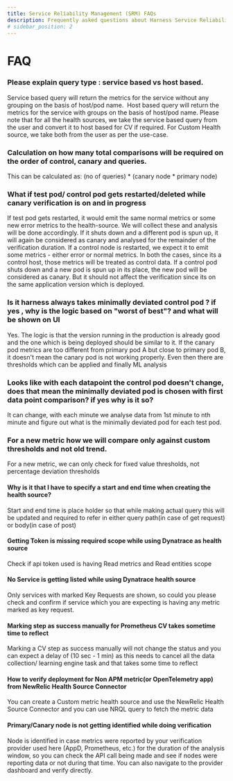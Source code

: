 ```yaml
---
title: Service Reliability Management (SRM) FAQs
description: Frequently asked questions about Harness Service Reliability Management (SRM).
# sidebar_position: 2
---
```

# FAQ

### Please explain query type : service based vs host based.

Service based query will return the metrics for the service without any grouping on the basis of host/pod name. 
Host based query will return the metrics for the service with groups on the basis of host/pod name. 
Please note that for all the health sources, we take the service based query from the user and convert it to host based for CV if required. 
For Custom Health source, we take both from the user as per the use-case.

### Calculation on how many total comparisons will be required on the order of control, canary and queries.

This can be calculated as: (no of queries) * (canary node * primary node)

### What if test pod/ control pod gets restarted/deleted while canary verification is on and in progress

If test pod gets restarted, it would emit the same normal metrics or some new error metrics to the health-source. We will collect these and analysis will be done accordingly. 
If it shuts down and a different pod is spun up, it will again be considered as canary and analysed for the remainder of the verification duration. 
If a control node is restarted, we expect it to emit some metrics - either error or normal metrics. In both the cases, since its a control host, those metrics will be treated as control data. 
If a control pod shuts down and a new pod is spun up in its place, the new pod will be considered as canary. But it should not affect the verification since its on the same application version which is deployed.

### Is it harness always takes minimally deviated control pod ? if yes , why is the logic based on "worst of best"? and what will be shown on UI

Yes. The logic is that the version running in the production is already good and the one which is being deployed should be similar to it. If the canary pod metrics are too different from primary pod A but close to primary pod B, it doesn't mean the canary pod is not working properly. Even then there are thresholds which can be applied and finally ML analysis

### Looks like with each datapoint the control pod doesn't change, does that mean the minimally deviated pod is chosen with first data point comparison? if yes why is it so?

It can change, with each minute we analyse data from 1st minute to nth minute and figure out what is the minimally deviated pod for each test pod.

### For a new metric how we will compare only against custom thresholds and not old trend.

For a new metric, we can only check for fixed value thresholds, not percentage deviation thresholds

#### Why is it that I have to specify a start and end time when creating the health source? 
Start and end time is place holder so that while making actual query this will be updated and required to refer in either query path(in case of get request) or body(in case of post)

#### Getting Token is missing required scope while using Dynatrace as health source
Check if api token used is having Read metrics and Read entities scope

####  No Service is getting listed while using Dynatrace health source
Only services with marked Key Requests are shown, so could you please check and confirm if service which you are expecting is having any metric marked as key request.

#### Marking step as success manually for Prometheus CV  takes sometime time to reflect
Marking a CV step as success manually will not change the status and you can expect a delay of (10 sec - 1 min) as this needs to cancel all the data collection/ learning engine task and that takes some time to reflect

#### How to verify deployment for  Non APM metric(or OpenTelemetry app) from NewRelic Health Source Connector
You can create a Custom metric health source and use the NewRelic Health Source Connector and you can use NRQL query to fetch the metric data


#### Primary/Canary node is not getting identified while doing verification 
Node is identified in case metrics were reported by your verification provider used here (AppD, Prometheus, etc.) for the duration of the analysis window, so you can check the API call being made and see if nodes were reporting data or not during that time. You can also navigate to the provider dashboard and verify directly.

